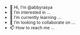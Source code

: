 - 👋 Hi, I’m @abbyrasya
- 👀 I’m interested in ...
- 🌱 I’m currently learning ...
- 💞️ I’m looking to collaborate on ...
- 📫 How to reach me ...

<!---
abbyrasya/abbyrasya is a ✨ special ✨ repository because its `README.md` (this file) appears on your GitHub profile.
You can click the Preview link to take a look at your changes.
--->
